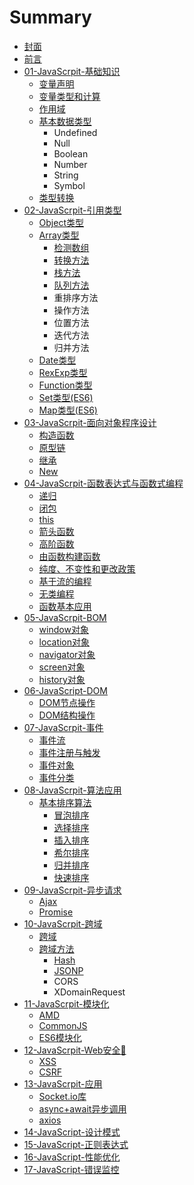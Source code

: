 # Summary

* [封面](README.md)
* [前言](INDEX.md)
* [01-JavaScrpit-基础知识](01/README.md)
  * [变量声明](01/bian-liang-sheng-ming.md)
  * [变量类型和计算](01/bian-liang-lei-xing-he-ji-suan.md)
  * [作用域](01/zuo-yong-yu.md)
  * [基本数据类型](01/shu-ju-lei-xing.md)
    * Undefined
    * Null
    * Boolean
    * Number
    * String
    * Symbol
  * [类型转换](01/lei-xing-zhuan-huan.md)
* [02-JavaScrpit-引用类型](02/README.md)
  * [Object类型](02/objectlei-xing.md)
  * [Array类型](02/arraylei-xing.md)
    * [检测数组](02/arraylei-xing/jian-ce-shu-zu.md)
    * [转换方法](02/arraylei-xing/zhuan-huan-fang-fa.md)
    * [栈方法](02/arraylei-xing/zhan-fang-fa.md)
    * [队列方法](02/arraylei-xing/dui-lie-fang-fa.md)
    * 重排序方法
    * 操作方法
    * 位置方法
    * 迭代方法
    * 归并方法
  * [Date类型](02/datelei-xing.md)
  * [RexExp类型](02/rexexplei-xing.md)
  * [Function类型](02/functionlei-xing.md)
  * [Set类型\(ES6\)](02/setlei-578b28-es6.md)
  * [Map类型\(ES6\)](02/maplei-578b28-es6.md)
* [03-JavaScrpit-面向对象程序设计](03/README.md)
  * [构造函数](03/gou-zao-han-shu.md)
  * [原型链](03/yuan-xing-lian.md)
  * [继承](03/ji-cheng.md)
  * [New](03/new.md)
* [04-JavaScrpit-函数表达式与函数式编程](04/README.md)
  * [递归](04/di-gui.md)
  * [闭包](04/bi-bao.md)
  * [this](04/this.md)
  * [箭头函数](04/jian-tou-han-shu.md)
  * [高阶函数](04/gao-jie-han-shu.md)
  * [由函数构建函数](04/you-han-shu-gou-jian-han-shu.md)
  * [纯度、不变性和更改政策](04/chun-du-3001-bu-bian-xing-he-geng-gai-zheng-ce.md)
  * [基于流的编程](04/ji-yu-liu-de-bian-cheng.md)
  * [无类编程](04/wu-lei-bian-cheng.md)
  * [函数基本应用](04/han-shu-ji-ben-ying-yong.md)
* [05-JavaScrpit-BOM](05/README.md)
  * [window对象](05/windowdui-xiang.md)
  * [location对象](05/locationdui-xiang.md)
  * [navigator对象](05/navigatordui-xiang.md)
  * [screen对象](05/screendui-xiang.md)
  * [history对象](05/historydui-xiang.md)
* [06-JavaScript-DOM](06/README.md)
  * [DOM节点操作](06/domjie-dian-cao-zuo.md)
  * [DOM结构操作](06/domjie-gou-cao-zuo.md)
* [07-JavaScrpit-事件](07/README.md)
  * [事件流](07/shi-jian-liu.md)
  * [事件注册与触发](07/shi-jian-zhu-ce-yu-hong-fa.md)
  * [事件对象](07/shi-jian-dui-xiang.md)
  * [事件分类](07/shi-jian-fen-lei.md)
* [08-JavaScrpit-算法应用](08/README.md)
  * [基本排序算法](08/ji-ben-pai-xu-suan-fa.md)
    * [冒泡排序](08/ji-ben-pai-xu-suan-fa/mao-pao-pai-xu.md)
    * [选择排序](08/ji-ben-pai-xu-suan-fa/xuan-ze-pai-xu.md)
    * [插入排序](08/ji-ben-pai-xu-suan-fa/cha-ru-pai-xu.md)
    * [希尔排序](08/ji-ben-pai-xu-suan-fa/xi-er-pai-xu.md)
    * [归并排序](08/ji-ben-pai-xu-suan-fa/gui-bing-pai-xu.md)
    * [快速排序](08/ji-ben-pai-xu-suan-fa/kuai-su-pai-xu.md)
* [09-JavaScrpit-异步请求](09/README.md)
  * [Ajax](09/ajax.md)
  * [Promise](09/promise.md)
* [10-JavaScrpit-跨域](10/README.md)
  * [跨域](10/kua-yu.md)
  * [跨域方法](10/kua-yu-fang-fa.md)
    * [Hash](10/kua-yu-fang-fa/hash.md)
    * [JSONP](10/kua-yu-fang-fa/jsonp.md)
    * CORS
    * XDomainRequest
* [11-JavaScrpit-模块化](11/README.md)
  * [AMD](11/amd.md)
  * [CommonJS](11/cmd.md)
  * [ES6模块化](11/es6mo-kuai-hua.md)
* [12-JavaScrpit-Web安全🔐](12/README.md)
  * [XSS](12/xss.md)
  * [CSRF](12/csrf.md)
* [13-JavaScrpit-应用](13/README.md)
  * [Socket.io库](13/socketio.md)
  * [async+await异步调用](13/async+awaityi-bu-diao-yong.md)
  * [axios](13/axios.md)
* [14-JavaScript-设计模式](14/README.md)
* [15-JavaScript-正则表达式](15/README.md)
* [16-JavaScript-性能优化](16/README.md)
* [17-JavaScript-错误监控](17/README.md)


